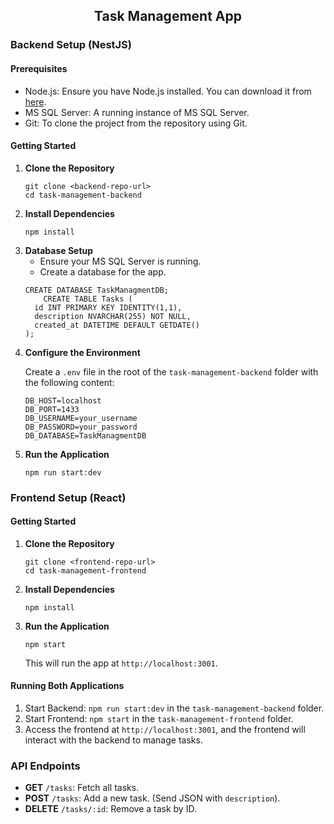 
<h2 align="center">Task Management App</h2>

<h3>Backend Setup (NestJS)</h3>

<h4>Prerequisites</h4>
<ul>
  <li>Node.js: Ensure you have Node.js installed. You can download it from <a href="https://nodejs.org/" target="_blank">here</a>.</li>
  <li>MS SQL Server: A running instance of MS SQL Server.</li>
  <li>Git: To clone the project from the repository using Git.</li>
</ul>

<h4>Getting Started</h4>
<ol>
  <li><strong>Clone the Repository</strong>
    <pre><code>git clone &lt;backend-repo-url&gt;
cd task-management-backend</code></pre>
  </li>
  <li><strong>Install Dependencies</strong>
    <pre><code>npm install</code></pre>
  </li>
  <li><strong>Database Setup</strong>
    <ul>
      <li>Ensure your MS SQL Server is running.</li>
      <li>Create a database for the app.</li>
    </ul>
    <pre><code>CREATE DATABASE TaskManagmentDB;
    CREATE TABLE Tasks (
  id INT PRIMARY KEY IDENTITY(1,1),
  description NVARCHAR(255) NOT NULL,
  created_at DATETIME DEFAULT GETDATE()
);</code></pre>
  </li>
  <li><strong>Configure the Environment</strong>
    <p>Create a <code>.env</code> file in the root of the <code>task-management-backend</code> folder with the following content:</p>
    <pre><code>DB_HOST=localhost
DB_PORT=1433
DB_USERNAME=your_username
DB_PASSWORD=your_password
DB_DATABASE=TaskManagmentDB</code></pre>
  </li>
  <li><strong>Run the Application</strong>
    <pre><code>npm run start:dev</code></pre>
  </li>
</ol>

<h3>Frontend Setup (React)</h3>

<h4>Getting Started</h4>
<ol>
  <li><strong>Clone the Repository</strong>
    <pre><code>git clone &lt;frontend-repo-url&gt;
cd task-management-frontend</code></pre>
  </li>
  <li><strong>Install Dependencies</strong>
    <pre><code>npm install</code></pre>
  </li>
  <li><strong>Run the Application</strong>
    <pre><code>npm start</code></pre>
    <p>This will run the app at <code>http://localhost:3001</code>.</p>
  </li>
</ol>

<h4>Running Both Applications</h4>
<ol>
  <li>Start Backend: <code>npm run start:dev</code> in the <code>task-management-backend</code> folder.</li>
  <li>Start Frontend: <code>npm start</code> in the <code>task-management-frontend</code> folder.</li>
  <li>Access the frontend at <code>http://localhost:3001</code>, and the frontend will interact with the backend to manage tasks.</li>
</ol>

<h3>API Endpoints</h3>
<ul>
  <li><strong>GET</strong> <code>/tasks</code>: Fetch all tasks.</li>
  <li><strong>POST</strong> <code>/tasks</code>: Add a new task. (Send JSON with <code>description</code>).</li>
  <li><strong>DELETE</strong> <code>/tasks/:id</code>: Remove a task by ID.</li>
</ul>
